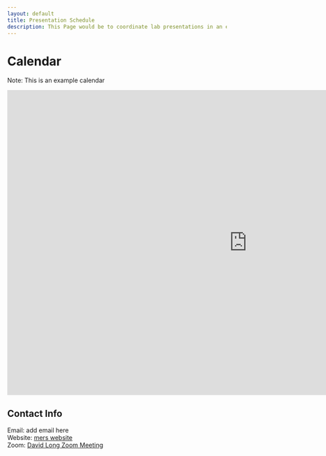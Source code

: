 ```yaml
---
layout: default
title: Presentation Schedule
description: This Page would be to coordinate lab presentations in an easy to find spot
---
```

# Calendar
Note: This is an example calendar
<iframe src="https://outlook.office365.com/owa/calendar/0eb985c94f604b88a1806459fd039094@student.byu.edu/ad1155a136ce4c0595c25189bc5bd136461955964708136558/calendar.html" scrolling="no" width="1100" height="700" frameborder="0"></iframe>

## Contact Info
Email: add email here  
Website: [mers website](https://www.mers.byu.edu/long/)  
Zoom: [David Long Zoom Meeting](https://byu.zoom.us/fake_link)